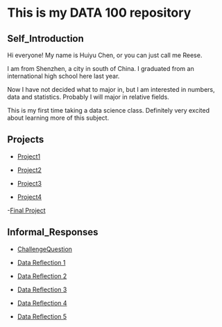 # This is my DATA 100 repository

## Self_Introduction
Hi everyone! My name is Huiyu Chen, or you can just call me Reese.

I am from Shenzhen, a city in south of China. I graduated from an international high school here last year.

Now I have not decided what to major in, but I am interested in numbers, data and statistics. Probably I will major in
relative fields.

This is my first time taking a data science class. Definitely very excited about learning more of this subject.


## Projects
  
- [Project1](Project1.md)
  
- [Project2](Project2.md)

- [Project3](Project3.md)

- [Project4](Project4.md)

-[Final Project](final.md)


## Informal_Responses

- [ChallengeQuestion](ChanllengeQuestion.png)

- [Data Reflection 1](Reflection1.md)

- [Data Reflection 2](Reflection2.md)

- [Data Reflection 3](Reflection3.md)

- [Data Reflection 4](Reflection4.md)

- [Data Reflection 5](Reflection5.md)
